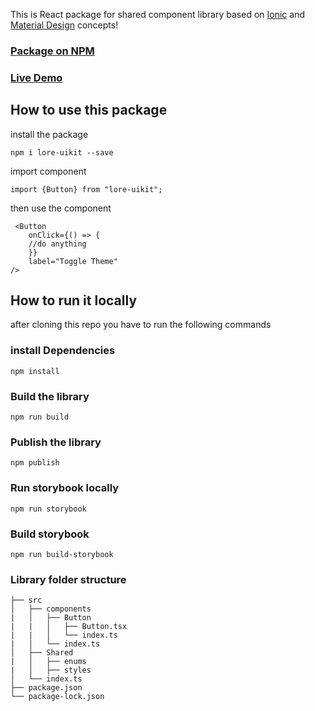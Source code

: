 This is React package for shared component library based on [Ionic](https://ionicframework.com/) and [Material Design](https://m3.material.io/) concepts!

### [Package on NPM](https://www.npmjs.com/package/lore-uikit)

### [Live Demo](https://65c50905b6cd6c7660b852ed-xcrhmdrpwf.chromatic.com/)


## How to use this package

install the package

```
npm i lore-uikit --save
```

import component

```
import {Button} from "lore-uikit";
```

then use the component

```
 <Button
    onClick={() => {
    //do anything
    }}
    label="Toggle Theme"
/>
```
## How to run it locally

after cloning this repo you have to run the following commands

### install Dependencies

```
npm install
```

### Build the library

```
npm run build
```

### Publish the library

```
npm publish
```

### Run storybook locally

```
npm run storybook
```

### Build storybook

```
npm run build-storybook
```

### Library folder structure

```
├── src
│   ├── components
|   │   ├── Button
|   |   │   ├── Button.tsx
|   |   │   └── index.ts
|   │   └── index.ts
│   ├── Shared
|   │   ├── enums
|   │   ├── styles
│   └── index.ts
├── package.json
└── package-lock.json
```
